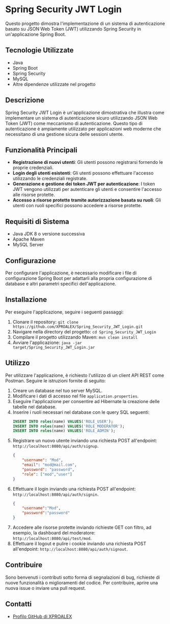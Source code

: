 # Spring Security JWT Login

Questo progetto dimostra l'implementazione di un sistema di autenticazione basato su JSON Web Token (JWT) utilizzando Spring Security in un'applicazione Spring Boot.

## Tecnologie Utilizzate

- Java
- Spring Boot
- Spring Security
- MySQL
- Altre dipendenze utilizzate nel progetto

## Descrizione

Spring Security JWT Login è un'applicazione dimostrativa che illustra come implementare un sistema di autenticazione sicuro utilizzando JSON Web Token (JWT) come meccanismo di autenticazione.
Questo tipo di autenticazione è ampiamente utilizzato per applicazioni web moderne che necessitano di una gestione sicura delle sessioni utente.

## Funzionalità Principali

- **Registrazione di nuovi utenti**: Gli utenti possono registrarsi fornendo le proprie credenziali.
- **Login degli utenti esistenti**: Gli utenti possono effettuare l'accesso utilizzando le credenziali registrate.
- **Generazione e gestione dei token JWT per autenticazione**: I token JWT vengono utilizzati per autenticare gli utenti e consentire l'accesso alle risorse protette.
- **Accesso a risorse protette tramite autorizzazione basata su ruoli**: Gli utenti con ruoli specifici possono accedere a risorse protette.

## Requisiti di Sistema

- Java JDK 8 o versione successiva
- Apache Maven
- MySQL Server

## Configurazione

Per configurare l'applicazione, è necessario modificare i file di configurazione Spring Boot per adattarli alla propria configurazione di database e altri parametri specifici dell'applicazione.

## Installazione
Per eseguire l'applicazione, seguire i seguenti passaggi:

1. Clonare il repository: `git clone https://github.com/XPROALEX/Spring_Security_JWT_Login.git`
2. Navigare nella directory del progetto: `cd Spring_Security_JWT_Login`
3. Compilare il progetto utilizzando Maven: `mvn clean install`
4. Avviare l'applicazione: `java -jar target/Spring_Security_JWT_Login.jar`

## Utilizzo

Per utilizzare l'applicazione, è richiesto l'utilizzo di un client API REST come Postman. Seguire le istruzioni fornite di seguito:

1. Creare un database nel tuo server MySQL.
2. Modificare i dati di accesso nel file `application.properties`.
3. Eseguire l'applicazione per consentire ad Hibernate la creazione delle tabelle nel database.
4. Inserire i ruoli necessari nel database con le query SQL seguenti:
    ```sql
    INSERT INTO roles(name) VALUES('ROLE_USER');
    INSERT INTO roles(name) VALUES('ROLE_MODERATOR');
    INSERT INTO roles(name) VALUES('ROLE_ADMIN');
    ```
5. Registrare un nuovo utente inviando una richiesta POST all'endpoint: `http://localhost:8080/api/auth/signup`.
    ```json
    {
        "username": "Mod",
        "email": "mod@mail.com",
        "password": "password",
        "role": ["mod","user"]
    }
    ```
6. Effettuare il login inviando una richiesta POST all'endpoint: `http://localhost:8080/api/auth/signin`.
    ```json
    {
        "username":"Mod",
        "password":"password"
    }
    ```
7. Accedere alle risorse protette inviando richieste GET con filtro, ad esempio, la dashboard del moderatore: `http://localhost:8080/api/test/mod`.
8. Effettuare il logout e pulire i cookie inviando una richiesta POST all'endpoint: `http://localhost:8080/api/auth/signout`.

## Contribuire

Sono benvenuti i contributi sotto forma di segnalazioni di bug, richieste di nuove funzionalità o miglioramenti del codice. Per contribuire, aprire una nuova issue o inviare una pull request.

## Contatti

- [Profilo GitHub di XPROALEX](https://github.com/XPROALEX)
